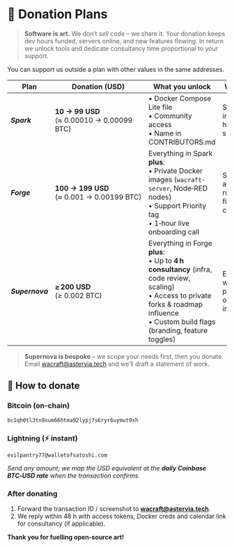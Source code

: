 # 🎨 Donation Plans

> **Software is art.** We don’t _sell_ code – we share it. Your donation keeps
> dev hours funded, servers online, and new features flowing. In return we unlock
> tools and dedicate consultancy time proportional to your support.

You can support us outside a plan with other values in the same addresses.

| Plan            | Donation (USD)                               | What you unlock                                                                                                                                                                                 | Who it fits                                         |
| --------------- | -------------------------------------------- | ----------------------------------------------------------------------------------------------------------------------------------------------------------------------------------------------- | --------------------------------------------------- |
| **_Spark_**     | **10 → 99 USD**<br>(≈ 0.00010 → 0.00099 BTC) | • Docker Compose Lite file<br>• Community access<br>• Name in CONTRIBUTORS.md                                                                                                                   | Students, indie hackers, small NGOs                 |
| **_Forge_**     | **100 → 199 USD**<br>(≈ 0.001 → 0.00199 BTC) | Everything in Spark **plus**:<br>• Private Docker images (`wacraft-server`, Node‑RED nodes)<br>• Support Priority tag<br>• 1‑hour live onboarding call                                          | Start‑ups, agencies running first campaigns         |
| **_Supernova_** | **≥ 200 USD**<br>(≥ 0.002 BTC)               | Everything in Forge **plus**:<br>• Up to **4 h consultancy** (infra, code review, scaling)<br>• Access to private forks & roadmap influence<br>• Custom build flags (branding, feature toggles) | Enterprises, white‑label partners, on‑prem installs |

> **Supernova is bespoke** – we scope your needs first, then you donate. Email
> [wacraft@astervia.tech](mailto:wacraft@astervia.tech) and we’ll draft a statement of work.

## 💸 How to donate

### Bitcoin (on‑chain)

```text
bc1qh0tl3tn9xum66htma92lypj7s6ryr6uymut9sh
```

### Lightning (⚡ instant)

```text
evilpantry77@walletofsatoshi.com
```

_Send any amount; we map the USD equivalent at the **daily Coinbase BTC‑USD
rate** when the transaction confirms._

### After donating

1. Forward the transaction ID / screenshot to **[wacraft@astervia.tech](mailto:wacraft@astervia.tech)**.
2. We reply within 48 h with access tokens, Docker creds and calendar link for
   consultancy (if applicable).

**Thank you for fuelling open‑source art!**

